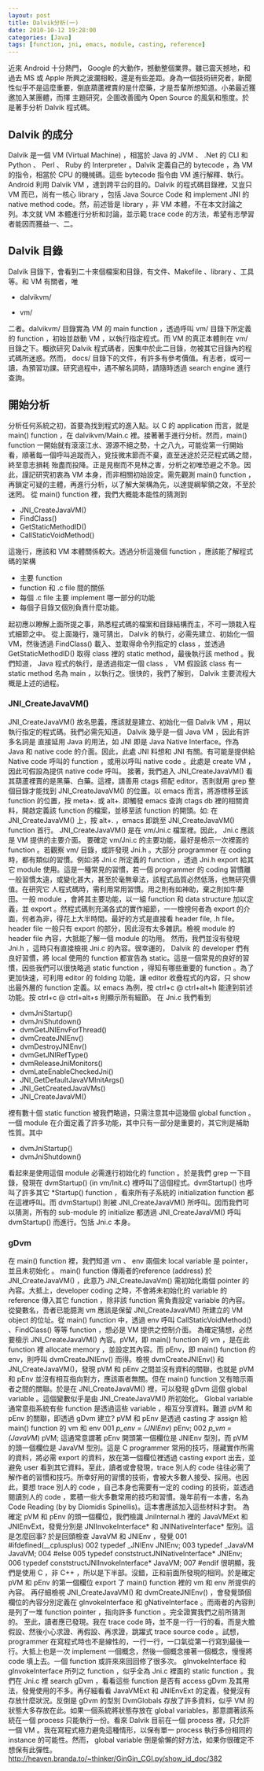 ```yaml
---
layout: post
title: Dalvik分析(一)
date: 2010-10-12 19:28:00
categories: [Java]
tags: [function, jni, emacs, module, casting, reference]
---
```

近來 Android 十分熱門， Google 的大動作，撼動整個業界。雖已震天撼地，和過去 MS 或 Apple
所興之波瀾相較，還是有些差距。身為一個技術研究者，新聞性似乎不是這麼重要，倒底葫蘆裡賣的是什麼藥，才是吾輩所想知道。小弟最近獲邀加入某團體，而擇
主題研究，企圖改善國內 Open Source 的風氣和態度。於是著手分析 Dalvik 程式碼。
## Dalvik 的成分 
Dalvik 是一個 VM (Virtual Machine) ，相當於 Java 的
JVM 、 .Net 的 CLI 和 Python 、 Perl 、 Ruby 的 Interpreter 。Dalvik 定義自己的
bytecode ，為 VM 的指令，相當於 CPU 的機械碼。這些 bytecode 指令由 VM 進行解釋、執行。 Android
利用 Dalvik VM ，達到跨平台的目的。Dalvik 的程式碼目錄裡，又豈只 VM 而已，尚有一核心 library ，包括 Java
Source Code 和 implement JNI 的 native method code。然，前述皆是 library ，非 VM
本體，不在本文討論之列。本文就 VM 本體進行分析和討論，並示範 trace code 的方法，希望有志學習者能因而獲益一、二。
## Dalvik 目錄 
Dalvik 目錄下，會看到二十來個檔案和目錄，有文件、Makefile 、library 、工具等。和 VM 有關者，唯
-  dalvikvm/
 
-  vm/

二者。dalvikvm/ 目錄實為 VM 的 main function ，透過呼叫 vm/ 目錄下所定義的
function ，初始並啟動 VM ，以執行指定程式。而 VM 的真正本體則在 vm/ 目錄之下。概欲研究 Dalvik
程式碼者，因集中於此二目錄，勿被其它目錄內的程式碼所迷惑。然而， docs/
目錄下的文件，有許多有參考價值。有志者，或可一讀，為預習功課。研究過程中，遇不解名詞時，請隨時透過 search engine 進行查詢。
## 開始分析 
分析任何系統之初，首要為找到程式的進入點。以 C
的 application 而言，就是 main() function ，在 dalvikvm/Main.c
裡。接著著手進行分析。然而，main() function
一開始就有滾滾江水、源源不絕之勢，十之八九，可能從第一行開始看，順著每一個呼叫追蹤而入，覓技微末節而不棄，直至迷途於茫茫程式碼之間，終至意志損耗
殆盡而投降。正是見樹而不見林之害，分析之初唯恐避之不急。因此，謹記研究初衷為 VM 本身，而非相關初始設定。需先觀測 main() 
function ，再鎖定可疑的主體，再進行分析，以了解大架構為先，以達提綱挈領之效，不至於迷罔。
從 main() function 裡，我們大概能本能性的猜測到
-  JNI_CreateJavaVM()
-  FindClass()
-  GetStaticMethodID()
-  CallStaticVoidMethod()

這幾行，應該和 VM 本體關係較大。透過分析這幾個 function ，應該能了解程式碼的架構
-  主要 function
-  function 和 .c file 間的關係
-  每個 .c file 主要 implement 哪一部分的功能
-  每個子目錄又個別負責什麼功能。

起初應以瞭解上面所提之事，熟悉程式碼的檔案和目錄結構而主，不可一頭栽入程式細節之中。
從上面幾行，幾可猜出， Dalvik 的執行，必需先建立、初始化一個 VM，然後透過 FindClass() 載入、並取得命令列指定的
class ，並透過 GetStaticMethodID() 取得 class 裡的 static method，最後執行該 method
。我們知道， Java 程式的執行，是透過指定一個 class ， VM 假設該 class 有一 static method 名為 main
，以執行之。很快的，我們了解到， Dalvik 主要流程大概是上述的過程。
### JNI_CreateJavaVM() 
JNI_CreateJavaVM() 故名思義，應該就是建立、初始化一個 Dalvik VM ，用以執行指定的程式碼。我們必需先知道， 
Dalvik 幾乎是一個 Java VM ，因此有許多名詞是
直接延用 Java 的用法，如 JNI 即是 Java Native Interface。作為 Java 和 native code
的介面。因此，此處 JNI 料想和 JNI 有關。有可能是提供給 Native code 呼叫的 function ，或用以呼叫 native
code 。此處是 create VM ，因此可假設為提供 native code 呼叫。
接著，我們追入 JNI_CreateJavaVM() 看其葫蘆裡賣的是黑藥、白藥。這裡，請善用 ctags 搭配
editor，否則就用 grep 整個目錄才能找到 JNI_CreateJavaVM() 的位置。以 emacs 而言，將游標移至該
function 的位置，按 meta+. 或 alt+. 即觸發 emacs 查詢 ctags db 裡的相關資料，開啟定義該
function 的檔案，並移至該 function 的開頭。如: 在 JNI_CreateJavaVM() 上，按 alt+. ，emacs
即跳至 JNI_CreateJavaVM() function 首行。 JNI_CreateJavaVM() 是在 vm/Jni.c
檔案裡。因此， Jni.c 應該是 VM 提供的主要介面。
要確定 vm/Jni.c 的主要功能，最好是檢示一次裡面的 function 。若觀察 vm/ 目錄，或許發現 Jni.h
。大部分 programmer 在 coding 時，都有類似的習慣。例如:將 Jni.c 所定義的 function ，透過 Jni.h
export 給其它 module 使用。這是一種常見的習慣，若一個 programmer 的 coding
習慣離一般習慣太遠，或變化甚大，甚至於毫無章法，該程式品質必然低落，也無研究價值。在研究它
人程式碼時，需利用常用習慣。用之則有如神助，棄之則如牛犛田。一般 module ，會將其主要功能，以一組 function 和 data
structure 加以定義，並 export 。然程式碼則充滿各式的實作細節，一一檢視何者為 export
的介面，何者為非，得花上大半時間。最好的方式是直接看 header file, .h file。header file 一般只有 export
的部分，因此沒有太多雜訊。檢視 module 的 header file 內容，大抵能了解一個 module 的功用。
然而，我們並沒有發現 Jni.h ，這時只有直接檢視 Jni.c 的內容。很幸運的， Dalvik 的 developer
們有良好習慣，將 local 使用的 function 都宣告為 static。這是一個常見的良好的習慣，因些我們可以很快略過 static
function ，得知有哪些重要的 function 。為了更加快速，可利用 editor 的 folding 功能，讓 editor
收疊程式的內容，只 show 出最外層的 function 定義。以 emacs 為例，按 ctrl+c @ ctrl+alt+h
能達到前述功能。按 ctrl+c @ ctrl+alt+s 則顯示所有細節。
在 Jni.c 我們看到
-  dvmJniStartup()
-  dvmJniShutdown()
-  dvmGetJNIEnvForThread()
-  dvmCreateJNIEnv()
-  dvmDestroyJNIEnv()
-  dvmGetJNIRefType()
-  dvmReleaseJniMonitors()
-  dvmLateEnableCheckedJni()
-  JNI_GetDefaultJavaVMInitArgs()
-  JNI_GetCreatedJavaVMs()
-  JNI_CreateJavaVM()

裡有數十個 static function 被我們略過，只需注意其中這幾個 global function 。一個 module 
在介面定義了許多功能，其中只有一部分是重要的，其它則是補助性質。其中
-  dvmJniStartup()
-  dvmJniShutdown()

看起來是使用這個 module 必需進行初始化的 function 。於是我們 grep 一下目錄，發現在
dvmStartup() (in vm/Init.c) 裡呼叫了這個程式。dvmStartup() 也呼叫了許多其它 *Startup()
function ，看來所有子系統的 initialization function 都在這裡呼叫。而 dvmStartup() 則被
JNI_CreateJavaVM() 所呼叫。因而我們可以猜測，所有的 sub-module 的 initialize 都透過
JNI_CreateJavaVM() 呼叫 dvmStartup() 而進行。包括 Jni.c 本身。
### gDvm 
在 main() function 裡，我們知道 vm 、 env 兩個未 local
variable 是 pointer，並且未初始化 。 main() function 傳兩者的reference (address) 於
JNI_CreateJavaVM() ，此意乃 JNI_CreateJavaVm() 需初始化兩個 pointer
的內容。大抵上，developer coding
之時，不會將未初始化的 variable 的 reference 傳入其它 function ，除非該 function 需負責設定
variable 的內容。從變數名，吾者已能臆測 vm 應該是保留 JNI_CreateJavaVM() 所建立的 VM object
的位址。從 main() function 中，透過 env 呼叫 CallStaticVoidMethod() 、FindClass()
等等 function ，想必是 VM 提供之控制介面。
為確定猜想，必然要檢示 JNI_CreateJavaVM() 內容。pVM，即 main() function 的 vm
，是在此 function 裡 allocate memory ，並設定其內容。而 pEnv，即 main() function 的
env，則呼叫 dvmCreateJNIEnv() 而得。檢視 dvmCreateJNIEnv() 和
JNI_CreateJavaVM()，發現 pVM 和 pEnv 之間並沒有資料的關聯，也就是 pVM 和 pEnv
並沒有相互指向對方，應該兩者無關。但在 main() function 又有暗示兩者之間的關聯。於是在 JNI_CreateJavaVM()
裡，可以發現 gDvm 這個 global variable 。這個變數似乎是由 JNI_CreateJavaVM() 所初始化。
Global variable 通常意指系統有些 function 是透過這些 variable ，相互分享資料。難道 pVM 和 pEnv
的關聯，即透過 gDvm 建立?
pVM 和 pEnv 是透過 casting 才 assign 給 main() function 的 vm 和 env
001	    *p_env = (JNIEnv*) pEnv;
002	    *p_vm = (JavaVM*) pVM;
這通常意謂著 pEnv 開頭第一個欄位是 JNIEnv 型別，而 pVM 的頭一個欄位是 JavaVM 型別。這是 C
programmer 常用的技巧，隱藏實作所需的資料，將必需 export 的資料，放在第一個欄位裡透過 casting export
出去，並避免 user 看到其它資料。至此，讀者或會發現，trace 別人的 code
往往必需了解作者的習慣和技巧。所幸好用的習慣的技術，會被大多數人接受、採用。也因此，要想 trace 別人的 code
，自己本身也需要有一定的 coding 的技術，並透過閱讀別人的 code ，累積一些大多數常用的技巧和習慣。幾年前有一本書，名為 Code 
Reading (by by Diomidis Spinellis)。這本書應該加入這些材料才對。
為確定 pVM 和 pEnv 的頭一個欄位，我們檢識 JniInternal.h 裡的 JavaVMExt 和 JNIEnvExt，發覺分別是
JNIInvokeInterface* 和 JNINativeInterface* 型別。這是怎麼回事? 於是回頭檢查 JavaVM 和
JNIEnv ，發覺
001	#ifdefined(__cplusplus)
002	typedef _JNIEnv JNIEnv;
003	typedef _JavaVM JavaVM;
004	#else
005	typedef conststructJNINativeInterface* JNIEnv;
006	typedef conststructJNIInvokeInterface* JavaVM;
007	#endif
很明顯，我們是使用 C ，非 C++ ，所以是下半部。沒錯，正和前面所發現的相同。於是確定 pVM 和 pEnv 的第一個欄位 export 了
 main() function 裡的 vm 和 env 所提供的內容。
再仔細檢視 JNI_CreateJavaVM() 和 dvmCreateJNIEnv() ，會發覺頭個欄位的內容分別定義在
gInvokeInterface 和 gNativeInterface 。而兩者的內容則是列了一堆 function pointer
，指向許多 function 。完全證實我們之前所猜測的。
至此，讀者應已發現。我在 trace code 時，並不是一行一行的看。而是大膽假設、然後小心求證、再假設、再求證，跳躍式
trace source code 。試想，programmer 在寫程式時也不是線性的，一行一行，一口氣從第一行寫到最後一行。大抵上也是一次
implement 一個概念，然後一個概念接著一個概念，慢慢將 code 填上去。一個 function 或許來來回回修了很多次。
gInvokeInterface 和 gInvokeInterface 所列之 function ，似乎全為 Jni.c
裡面的 static function 。我們在 Jni.c 裡 search gDvm ，看看這些 function 是否有 access
gDvm 及其用法，發覺使用的不多。再仔細看看 JavaVMExt 和 JNIEnvExt 的定義，發覺沒有存放什麼狀況。反倒是 gDvm
的型別 DvmGlobals 存放了許多資料，似乎 VM 的狀態大多存放在此。如果一個系統將狀態存放在 global
variables，那意謂著該系統在一個 process 只能執行一份。看來 Dalvik 目前在一個 process 裡，只允許一個 VM
。我在寫程式極力避免這種情形，以保有單一 process 執行多份相同的 instance 的可能性。然而， global variable
倒是偷懶的好方法，如果你很確定不想保有此彈性。
http://heaven.branda.to/~thinker/GinGin_CGI.py/show_id_doc/382
